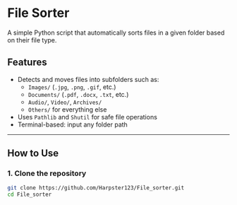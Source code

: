 # File Sorter

A simple Python script that automatically sorts files in a given folder based on their file type.

## Features

- Detects and moves files into subfolders such as:
  - `Images/` (`.jpg`, `.png`, `.gif`, etc.)
  - `Documents/` (`.pdf`, `.docx`, `.txt`, etc.)
  - `Audio/`, `Video/`, `Archives/`
  - `Others/` for everything else
- Uses `Pathlib` and `Shutil` for safe file operations
- Terminal-based: input any folder path

---

## How to Use

### 1. Clone the repository

```bash
git clone https://github.com/Harpster123/File_sorter.git
cd File_sorter
